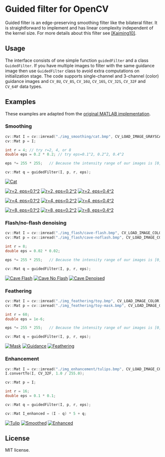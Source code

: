 # Guided filter for OpenCV

Guided filter is an edge-preserving smoothing filter like the bilateral filter. It is straightforward to implement and has linear complexity independent of the kernel size. For more details about this filter see [[Kaiming10]](http://research.microsoft.com/en-us/um/people/kahe/eccv10/).


## Usage

The interface consists of one simple function `guidedFilter` and a class `GuidedFilter`. If you have multiple images to filter with the same guidance image then use `GuidedFilter` class to avoid extra computations on initialization stage. The code supports single-channel and 3-channel (color) guidance images and `CV_8U`, `CV_8S`, `CV_16U`, `CV_16S`, `CV_32S`, `CV_32F` and `CV_64F` data types.


## Examples

These examples are adapted from the [original MATLAB implementation](http://research.microsoft.com/en-us/um/people/kahe/eccv10/guided-filter-code-v1.rar).

### Smoothing

```c++
cv::Mat I = cv::imread("./img_smoothing/cat.bmp", CV_LOAD_IMAGE_GRAYSCALE);
cv::Mat p = I;

int r = 4; // try r=2, 4, or 8
double eps = 0.2 * 0.2; // try eps=0.1^2, 0.2^2, 0.4^2

eps *= 255 * 255;   // Because the intensity range of our images is [0, 255]

cv::Mat q = guidedFilter(I, p, r, eps);
```

[![Cat](http://atilimcetin.com/guided-filter/img_smoothing/cat-small.png)](http://atilimcetin.com/guided-filter/img_smoothing/cat.png)

[![r=2, eps=0.1^2](http://atilimcetin.com/guided-filter/img_smoothing/cat-2-0.1-small.png)](http://atilimcetin.com/guided-filter/img_smoothing/cat-2-0.1.png)
[![r=2, eps=0.2^2](http://atilimcetin.com/guided-filter/img_smoothing/cat-2-0.2-small.png)](http://atilimcetin.com/guided-filter/img_smoothing/cat-2-0.2.png)
[![r=2, eps=0.4^2](http://atilimcetin.com/guided-filter/img_smoothing/cat-2-0.4-small.png)](http://atilimcetin.com/guided-filter/img_smoothing/cat-2-0.4.png)

[![r=4, eps=0.1^2](http://atilimcetin.com/guided-filter/img_smoothing/cat-4-0.1-small.png)](http://atilimcetin.com/guided-filter/img_smoothing/cat-4-0.1.png)
[![r=4, eps=0.2^2](http://atilimcetin.com/guided-filter/img_smoothing/cat-4-0.2-small.png)](http://atilimcetin.com/guided-filter/img_smoothing/cat-4-0.2.png)
[![r=4, eps=0.4^2](http://atilimcetin.com/guided-filter/img_smoothing/cat-4-0.4-small.png)](http://atilimcetin.com/guided-filter/img_smoothing/cat-4-0.4.png)

[![r=8, eps=0.1^2](http://atilimcetin.com/guided-filter/img_smoothing/cat-8-0.1-small.png)](http://atilimcetin.com/guided-filter/img_smoothing/cat-8-0.1.png)
[![r=8, eps=0.2^2](http://atilimcetin.com/guided-filter/img_smoothing/cat-8-0.2-small.png)](http://atilimcetin.com/guided-filter/img_smoothing/cat-8-0.2.png)
[![r=8, eps=0.4^2](http://atilimcetin.com/guided-filter/img_smoothing/cat-8-0.4-small.png)](http://atilimcetin.com/guided-filter/img_smoothing/cat-8-0.4.png)


### Flash/no-flash denoising

```c++
cv::Mat I = cv::imread("./img_flash/cave-flash.bmp", CV_LOAD_IMAGE_COLOR);
cv::Mat p = cv::imread("./img_flash/cave-noflash.bmp", CV_LOAD_IMAGE_COLOR);

int r = 8;
double eps = 0.02 * 0.02;

eps *= 255 * 255;   // Because the intensity range of our images is [0, 255]

cv::Mat q = guidedFilter(I, p, r, eps);
```

[![Cave Flash](http://atilimcetin.com/guided-filter/img_flash/cave-flash-small.png)](http://atilimcetin.com/guided-filter/img_flash/cave-flash.png)
[![Cave No Flash](http://atilimcetin.com/guided-filter/img_flash/cave-noflash-small.png)](http://atilimcetin.com/guided-filter/img_flash/cave-noflash.png)
[![Cave Denoised](http://atilimcetin.com/guided-filter/img_flash/cave-denoised-small.png)](http://atilimcetin.com/guided-filter/img_flash/cave-denoised.png)


### Feathering

```c++
cv::Mat I = cv::imread("./img_feathering/toy.bmp", CV_LOAD_IMAGE_COLOR);
cv::Mat p = cv::imread("./img_feathering/toy-mask.bmp", CV_LOAD_IMAGE_GRAYSCALE);

int r = 60;
double eps = 1e-6;

eps *= 255 * 255;   // Because the intensity range of our images is [0, 255]

cv::Mat q = guidedFilter(I, p, r, eps);
```

[![Mask](http://atilimcetin.com/guided-filter/img_feathering/toy-mask-small.png)](http://atilimcetin.com/guided-filter/img_feathering/toy-mask.png)
[![Guidance](http://atilimcetin.com/guided-filter/img_feathering/toy-small.png)](http://atilimcetin.com/guided-filter/img_feathering/toy.png)
[![Feathering](http://atilimcetin.com/guided-filter/img_feathering/toy-feather-small.png)](http://atilimcetin.com/guided-filter/img_feathering/toy-feather.png)


### Enhancement

```c++
cv::Mat I = cv::imread("./img_enhancement/tulips.bmp", CV_LOAD_IMAGE_COLOR);
I.convertTo(I, CV_32F, 1.0 / 255.0);

cv::Mat p = I;

int r = 16;
double eps = 0.1 * 0.1;

cv::Mat q = guidedFilter(I, p, r, eps);

cv::Mat I_enhanced = (I - q) * 5 + q;
```

[![Tulip](http://atilimcetin.com/guided-filter/img_enhancement/tulips-small.png)](http://atilimcetin.com/guided-filter/img_enhancement/tulips.png)
[![Smoothed](http://atilimcetin.com/guided-filter/img_enhancement/tulips-smoothed-small.png)](http://atilimcetin.com/guided-filter/img_enhancement/tulips-smoothed.png)
[![Enhanced](http://atilimcetin.com/guided-filter/img_enhancement/tulips-enhanced-small.png)](http://atilimcetin.com/guided-filter/img_enhancement/tulips-enhanced.png)


## License

MIT license.

